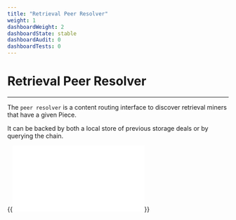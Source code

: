 ```yaml
---
title: "Retrieval Peer Resolver"
weight: 1
dashboardWeight: 2
dashboardState: stable
dashboardAudit: 0
dashboardTests: 0
---
```


# Retrieval Peer Resolver
---

The `peer resolver` is a content routing interface to discover retrieval miners that have a given Piece.

It can be backed by both a local store of previous storage deals or by querying the chain.

{{<embed src="retrieval_peer_resolver.id"  lang="go" >}}
